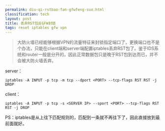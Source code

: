 ```yaml
---
permalink: diu-qi-rstbao-fan-gfwfeng-suo.html
classification: tech
layout: post
title: 丢弃RST包反GFW封锁
tags: reset iptables gfw vpn
---
```


>大防火墙已经能够根据VPN的流量特征来封锁指定端口了，更换端口也不是个办法，只能在client端和server端配置iptables丢弃RST包了。鉴于IDS系统和router一般是分开的，因此正常数据包只是晚于RST包到达而已，并不会被大防火墙丢弃。

server：

```
iptables -A INPUT -p tcp -m tcp --dport <PORT> --tcp-flags RST RST -j DROP 

```
client：

```
iptables -A INPUT -p tcp -s <SERVER IP> --sport <PORT> --tcp-flags RST RST -j DROP

```
PS：iptables是从上往下匹配规则的，匹配到一条就不再往下了，因此直接放到最前面就好。

